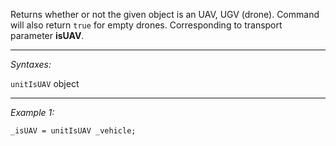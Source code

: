 Returns whether or not the given object is an UAV, UGV (drone). Command will also return `true` for empty drones. Corresponding to transport parameter **isUAV**.


---
*Syntaxes:*

`unitIsUAV` object

---
*Example 1:*

```sqf
_isUAV = unitIsUAV _vehicle;
```